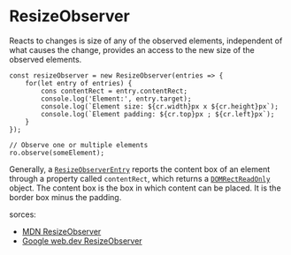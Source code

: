 # ResizeObserver

Reacts to changes is size of any of the observed elements, independent of what causes the change, provides an access to the new size of the observed elements.

```text
const resizeObserver = new ResizeObserver(entries => {
    for(let entry of entries) {
        cons contentRect = entry.contentRect;
        console.log('Element:', entry.target);
        console.log(`Element size: ${cr.width}px x ${cr.height}px`);
        console.log(`Element padding: ${cr.top}px ; ${cr.left}px`);
    }
});

// Observe one or multiple elements
ro.observe(someElement);
```

Generally, a [`ResizeObserverEntry`](https://developer.mozilla.org/docs/Web/API/ResizeObserverEntry) reports the content box of an element through a property called `contentRect`, which returns a [`DOMRectReadOnly`](https://developer.mozilla.org/docs/Web/API/DOMRectReadOnly) object. The content box is the box in which content can be placed. It is the border box minus the padding.

sorces:

* [MDN ResizeObserver](https://developer.mozilla.org/en-US/docs/Web/API/ResizeObserver)
* [Google web.dev ResizeObserver](https://web.dev/resize-observer/)

